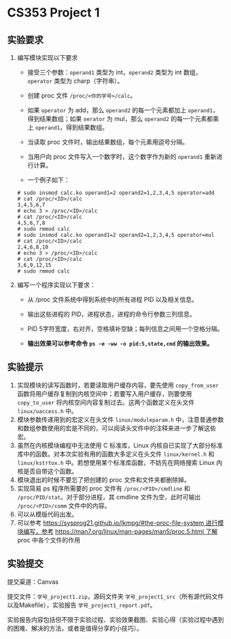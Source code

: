 # CS353 Project 1

## 实验要求

1. 编写模块实现以下要求

   - 接受三个参数：`operand1` 类型为 int，`operand2` 类型为 int 数组，`operator` 类型为 charp（字符串）。

   - 创建 proc 文件 `/proc/<你的学号>/calc`。
   - 如果 `operator` 为 add，那么 `operand2` 的每一个元素都加上 `operand1`，得到结果数组；如果 `oerator` 为 mul，那么 `operand2` 的每一个元素都乘上 `operand1`，得到结果数组。
   - 当读取 proc 文件时，输出结果数组，每个元素用逗号分隔。
   - 当用户向 proc 文件写入一个数字时，这个数字作为新的 `operand1` 重新进行计算。
   - 一个例子如下：

   ```
   # sudo insmod calc.ko operand1=2 operand2=1,2,3,4,5 operator=add
   # cat /proc/<ID>/calc
   3,4,5,6,7
   # echo 3 > /proc/<ID>/calc
   # cat /proc/<ID>/calc
   4,5,6,7,8
   # sudo rmmod calc
   # sudo insmod calc.ko operand1=2 operand2=1,2,3,4,5 operator=mul
   # cat /proc/<ID>/calc
   2,4,6,8,10
   # echo 3 > /proc/<ID>/calc
   # cat /proc/<ID>/calc
   3,6,9,12,15
   # sudo rmmod calc
   ```

2. 编写一个程序实现以下要求：

   - 从 /proc 文件系统中得到系统中的所有进程 PID 以及相关信息。

   - 输出这些进程的 PID，进程状态，进程的命令行参数三列信息。

   - PID 5字符宽度，右对齐，空格填补空缺；每列信息之间用一个空格分隔。

   - **输出效果可以参考命令 `ps -e -ww -o pid:5,state,cmd` 的输出效果。**

## 实验提示

1. 实现模块的读写函数时，若要读取用户缓存内容，要先使用 `copy_from_user` 函数将用户缓存复制到内核空间中；若要写入用户缓存，则要使用 `copy_to_user` 将内核空间内容复制过去。这两个函数定义在头文件 `linux/uaccess.h` 中。
2. 模块参数传递用到的宏定义在头文件 `linux/moduleparam.h` 中，注意普通参数和数组参数使用的宏是不同的，可以阅读头文件中的注释来进一步了解这些宏。
3. 虽然在内核模块编程中无法使用 C 标准库，Linux 内核自已实现了大部分标准库中的函数。对本次实验有用的函数大多定义在头文件 `linux/kernel.h` 和 `linux/kstrtox.h` 中。若想使用某个标准库函数，不妨先在网络搜索 Linux 内核是否自带这个函数。
4. 模块退出的时候不要忘了把创建的 proc 文件和文件夹都删除掉。
5. 实现简易 ps 程序所需要的 proc 文件有 `/proc/<PID>/cmdline` 和 `/proc/PID/stat`。对于部分进程，其 cmdline 文件为空，此时可输出 `/proc/<PID>/comm` 文件中的内容。
6. 可以从模版代码出发。
6. 可以参考 https://sysprog21.github.io/lkmpg/#the-proc-file-system 进行模块编写，参考 https://man7.org/linux/man-pages/man5/proc.5.html 了解 proc 中各个文件的作用

## 实验提交

提交渠道：Canvas

提交⽂件：`学号_project1.zip`，源码⽂件夹 `学号_project1_src`（所有源代码文件以及Makefile），实验报告 `学号_project1_report.pdf`。

实验报告内容包括但不限于实验过程、实验效果截图、实验⼼得（实验过程中遇到的困难、解决的方法，或者是值得分享的小技巧）。